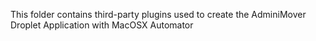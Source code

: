 This folder contains third-party plugins used to create the AdminiMover Droplet Application with MacOSX Automator